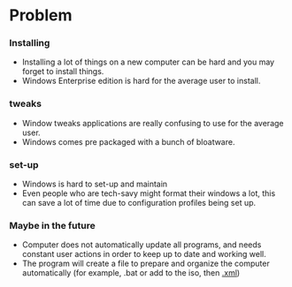 # Problem

### Installing
- Installing a lot of things on a new computer can be hard and you may forget to install things.
- Windows Enterprise edition is hard for the average user to install. 

### tweaks
- Window tweaks applications are really confusing to use for the average user. 
- Windows comes pre packaged with a bunch of bloatware. 

### set-up
- Windows is hard to set-up and maintain
- Even people who are tech-savy might format their windows a lot, this can save a lot of time due to configuration profiles being set up.


### Maybe in the future
- Computer does not automatically update all programs, and needs constant user actions in order to keep up to date and working well. 
- The program will create a file to prepare and organize the computer automatically (for example, .bat or add to the iso, then [.xml](https://learn.microsoft.com/en-us/windows-hardware/manufacture/desktop/update-windows-settings-and-scripts-create-your-own-answer-file-sxs?view=windows-11))
